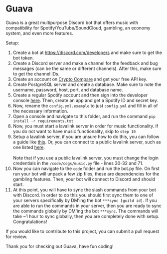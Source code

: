 # Guava

Guava is a great multipurpose Discord bot that offers music with compatibility for Spotify/YouTube/SoundCloud, gambling, an economy system, and even more features.

Setup: <br>
1. Create a bot at https://discord.com/developers and make sure to get the bot token.
2. Create a Discord server and make a channel for the feedback and bug messages (can be the same or different channels). After this, make sure to get the channel IDs.
3. Create an account on [Crypto Compare](https://min-api.cryptocompare.com/) and get your free API key.
4. Create PostgreSQL server and create a database. Make sure to note the username, password, host, port, and database name.
5. Create a regular Spotify account and then sign into the developer console [here](https://developer.spotify.com/dashboard/). Then, create an app and get a Spotify ID and secret key.
6. Now, rename the `config.yml.example` to just `config.yml` and fill in all of the necessary information.
7. Open a console and navigate to this folder, and run the command `pip install -r requirements.txt`
8. Now, you must start a lavalink server in order for music functionality. If you do not want to have music functionality, skip to `step 10`
9. Setup a lavalink server, if you are unsure how to do this, you can follow a guide like [this](https://darrennathanael.com/post/how-to-lavalink/). Or, you can connect to a public lavalink server, such as one listed [here](https://lavalink-list.darrennathanael.com/).
<br><br>
Note that if you use a public lavalink server, you must change the login credentials in the `/code/cogs/music.py` file - lines 30-32 and 71.
10. Now you can navigate to the `code` folder and run the bot.py file. On first run your bot will unpack a few zip files, these are dependencies for the gambling features. Then, your bot will connect to Discord and should start.
11. At this point, you will have to sync the slash commands from your bot with Discord. In order to do this you should first sync them to one of your servers specifically by DM'ing the bot `***sync [guild id]`. If you are able to run the commands in your server, then you are ready to sync the commands globally by DM'ing the bot `***sync`. The commands will take ~1 hour to sync globally, then you are completely done with setup. Congratulations!

If you would like to contribute to this project, you can submit a pull request for review.

Thank you for checking out Guava, have fun coding!


